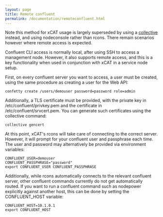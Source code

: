 ```yaml
---
layout: page
title: Remote confluent
permalink: /documentation/remoteconfluent.html
---
```


Note this method for xCAT usage is largely superseded by using a [collective]({{site.baseurl}}/documentation/collective.html) instead,
and using nodeconsole rather than rcons. There remain scenarios however where remote access is expected.

Confluent CLI access is normally local, after using SSH to access a management node.
However, it also supports remote access, and this is a key functionality when used
in conjunction with xCAT in a service node setup.

First, on every confluent server you want to access, a user must be created, using the
same procedure as creating a user for the Web API:

    confetty create /users/demouser password=password role=admin

Additionally, a TLS certificate must be provided, with the private key in /etc/confluent/privkey.pem and
the certificate in /etc/confluent/srvcert.pem.  You can generate such certificates using the collective command:

    collective gencert

At this point, xCAT's rcons will take care of connecting to the correct server.  However, it will
prompt for your confluent user and passphrase each time.  The user and password may alternatively
be provided via environment variables:

    CONFLUENT_USER=demouser
    CONFLUENT_PASSPHRASE="password"
    export CONFLUENT_USER CONFLUENT_PASSPHRASE

Additionally, while rcons automatically connects to the relevant confluent server, other confluent commands
currently do not get automatically routed.  If you want to run a confluent command such as nodepower explicitly
against another host, this can be done by setting the CONFLUENT_HOST variable:

    CONFLUENT_HOST=10.1.0.1
    export CONFLUENT_HOST

